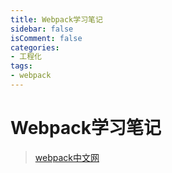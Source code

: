 ```yaml
---
title: Webpack学习笔记
sidebar: false
isComment: false
categories: 
- 工程化
tags: 
- webpack
---
```


# Webpack学习笔记

> [webpack中文网](https://www.webpackjs.com/)


